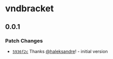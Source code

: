 # vndbracket

## 0.0.1

### Patch Changes

- [`5936f2c`](https://github.com/haleksandre/test-tauri/commit/5936f2c99cfa7492cfeb4db0773ee6c65be26d68) Thanks [@haleksandre](https://github.com/haleksandre)! - initial version
